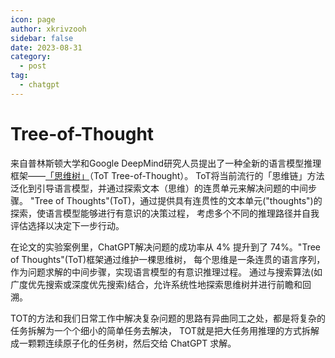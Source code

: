 ```yaml
---
icon: page
author: xkrivzooh
sidebar: false
date: 2023-08-31
category:
  - post
tag:
  - chatgpt
---
```


# Tree-of-Thought

来自普林斯顿大学和Google DeepMind研究人员提出了一种全新的语言模型推理框架——[「思维树」](https://arxiv.org/pdf/2305.10601.pdf)（ToT Tree-of-Thought）。
ToT将当前流行的「思维链」方法泛化到引导语言模型，并通过探索文本（思维）的连贯单元来解决问题的中间步骤。
"Tree of Thoughts"(ToT)，通过提供具有连贯性的文本单元("thoughts")的探索，使语言模型能够进行有意识的决策过程，
考虑多个不同的推理路径并自我评估选择以决定下一步行动。

在论文的实验案例里，ChatGPT解决问题的成功率从 4% 提升到了 74%。"Tree of Thoughts"(ToT)框架通过维护一棵思维树，
每个思维是一条连贯的语言序列，作为问题求解的中间步骤，实现语言模型的有意识推理过程。
通过与搜索算法(如广度优先搜索或深度优先搜索)结合，允许系统性地探索思维树并进行前瞻和回溯。

TOT的方法和我们日常工作中解决复杂问题的思路有异曲同工之处，都是将复杂的任务拆解为一个个细小的简单任务去解决，
TOT就是把大任务用推理的方式拆解成一颗颗连续原子化的任务树，然后交给 ChatGPT 求解。